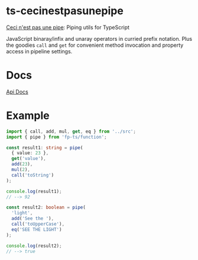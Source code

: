 # ts-cecinestpasunepipe

[Ceci n'est pas une pipe](https://en.wikipedia.org/wiki/The_Treachery_of_Images): Piping utils for TypeScript

JavaScript binaray/infix and unaray operators in curried prefix notation.
Plus the goodies `call` and `get` for convenient method invocation and property access in pipeline settings.

# Docs

[Api Docs](https://no-day.github.io/ts-cecinestpasunepipe/modules/index.ts.html)

# Example

```ts
import { call, add, mul, get, eq } from '../src';
import { pipe } from 'fp-ts/function';

const result1: string = pipe(
  { value: 23 },
  get('value'),
  add(23),
  mul(2),
  call('toString')
);

console.log(result1);
// --> 92

const result2: boolean = pipe(
  'light',
  add('See the '),
  call('toUpperCase'),
  eq('SEE THE LIGHT')
);

console.log(result2);
// --> true
```
